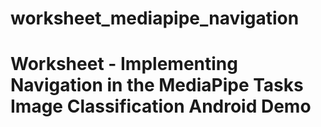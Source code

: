 # worksheet_mediapipe_navigation
# Worksheet - Implementing Navigation in the MediaPipe Tasks Image Classification Android Demo

